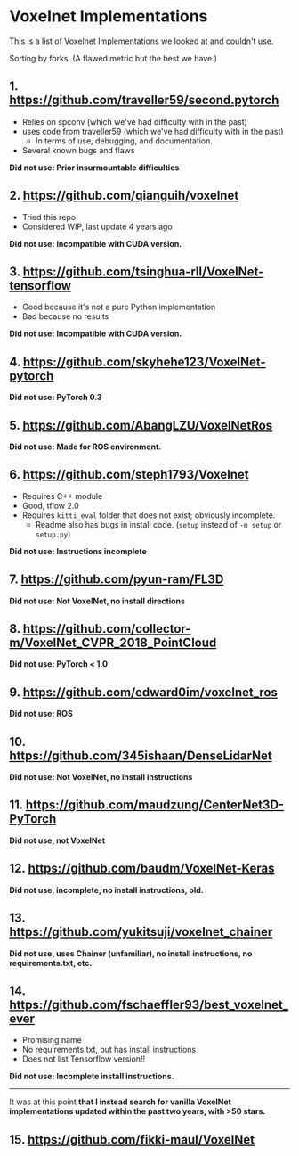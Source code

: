 # Voxelnet Implementations

This is a list of Voxelnet Implementations we looked at and couldn't use.

Sorting by forks. (A flawed metric but the best we have.)

## 1. https://github.com/traveller59/second.pytorch


 - Relies on spconv (which we've had difficulty with in the past)
 - uses code from traveller59 (which we've had difficulty with in the past)
    - In terms of use, debugging, and documentation.
 - Several known bugs and flaws

**Did not use: Prior insurmountable difficulties**

## 2. https://github.com/qianguih/voxelnet

 - Tried this repo
 - Considered WIP, last update 4 years ago

**Did not use: Incompatible with CUDA version.**

## 3. https://github.com/tsinghua-rll/VoxelNet-tensorflow

 - Good because it's not a pure Python implementation
 - Bad because no results 

**Did not use: Incompatible with CUDA version.**

## 4. https://github.com/skyhehe123/VoxelNet-pytorch

**Did not use: PyTorch 0.3**

## 5. https://github.com/AbangLZU/VoxelNetRos

**Did not use: Made for ROS environment.**

## 6. https://github.com/steph1793/Voxelnet

- Requires C++ module
- Good, tflow 2.0
- Requires `kitti_eval` folder that does not exist; obviously incomplete.
    - Readme also has bugs in install code. (`setup` instead of `-m setup` or `setup.py`)

**Did not use: Instructions incomplete**

## 7. https://github.com/pyun-ram/FL3D

**Did not use: Not VoxelNet, no install directions**

## 8. https://github.com/collector-m/VoxelNet_CVPR_2018_PointCloud

**Did not use: PyTorch < 1.0**

## 9. https://github.com/edward0im/voxelnet_ros

**Did not use: ROS**

## 10. https://github.com/345ishaan/DenseLidarNet

**Did not use: Not VoxelNet, no install instructions**

## 11. https://github.com/maudzung/CenterNet3D-PyTorch

**Did not use, not VoxelNet**

## 12. https://github.com/baudm/VoxelNet-Keras

**Did not use, incomplete, no install instructions, old.**

## 13. https://github.com/yukitsuji/voxelnet_chainer

**Did not use, uses Chainer (unfamiliar), no install instructions, no requirements.txt, etc.**

## 14. https://github.com/fschaeffler93/best_voxelnet_ever

- Promising name
- No requirements.txt, but has install instructions
- Does not list Tensorflow version!!

**Did not use: Incomplete install instructions.**

---

It was at this point **that I instead search for vanilla VoxelNet implementations updated within the past two years, with >50 stars.**

## 15. https://github.com/fikki-maul/VoxelNet


